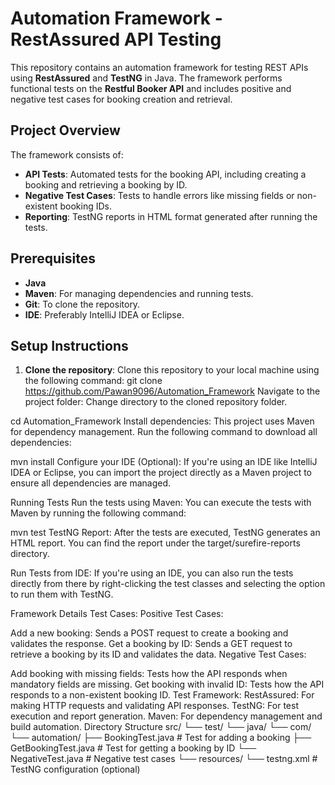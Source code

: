 # Automation Framework - RestAssured API Testing

This repository contains an automation framework for testing REST APIs using **RestAssured** and **TestNG** in Java. The framework performs functional tests on the **Restful Booker API** and includes positive and negative test cases for booking creation and retrieval.

## Project Overview

The framework consists of:
- **API Tests**: Automated tests for the booking API, including creating a booking and retrieving a booking by ID.
- **Negative Test Cases**: Tests to handle errors like missing fields or non-existent booking IDs.
- **Reporting**: TestNG reports in HTML format generated after running the tests.

## Prerequisites

- **Java**
- **Maven**: For managing dependencies and running tests.
- **Git**: To clone the repository.
- **IDE**: Preferably IntelliJ IDEA or Eclipse.

## Setup Instructions

1. **Clone the repository**:
   Clone this repository to your local machine using the following command:
   git clone https://github.com/Pawan9096/Automation_Framework
   Navigate to the project folder: Change directory to the cloned repository folder.

cd Automation_Framework
Install dependencies: This project uses Maven for dependency management. Run the following command to download all dependencies:

mvn install
Configure your IDE (Optional): If you're using an IDE like IntelliJ IDEA or Eclipse, you can import the project directly as a Maven project to ensure all dependencies are managed.

Running Tests
Run the tests using Maven: You can execute the tests with Maven by running the following command:

mvn test
TestNG Report: After the tests are executed, TestNG generates an HTML report. You can find the report under the target/surefire-reports directory.

Run Tests from IDE: If you're using an IDE, you can also run the tests directly from there by right-clicking the test classes and selecting the option to run them with TestNG.

Framework Details
Test Cases:
Positive Test Cases:

Add a new booking: Sends a POST request to create a booking and validates the response.
Get a booking by ID: Sends a GET request to retrieve a booking by its ID and validates the data.
Negative Test Cases:

Add booking with missing fields: Tests how the API responds when mandatory fields are missing.
Get booking with invalid ID: Tests how the API responds to a non-existent booking ID.
Test Framework:
RestAssured: For making HTTP requests and validating API responses.
TestNG: For test execution and report generation.
Maven: For dependency management and build automation.
Directory Structure
src/
 └── test/
     └── java/
         └── com/
             └── automation/
                 ├── BookingTest.java       # Test for adding a booking
                 ├── GetBookingTest.java    # Test for getting a booking by ID
                 └── NegativeTest.java      # Negative test cases
     └── resources/
         └── testng.xml                 # TestNG configuration (optional)


